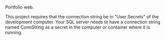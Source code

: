Portfolio web.

This project requires that the connection string be in "User Secrets" of the development computer.  Your SQL server needs to have a connection string named
ConnString as a secret in the computer or container where it is running.
